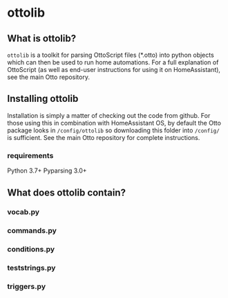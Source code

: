 # ottolib

## What is ottolib?
`ottolib` is a toolkit for parsing OttoScript files (*.otto) into python objects which can then be used to run home automations. For a full explanation of OttoScript (as well as end-user instructions for using it on HomeAssistant), see the main Otto repository.

## Installing ottolib
Installation is simply a matter of checking out the code from github. For those using this in combination with HomeAssistant OS, by default the Otto package looks in `/config/ottolib` so downloading this folder into `/config/` is sufficient. See the main Otto repository for complete instructions.

### requirements
Python 3.7+
Pyparsing 3.0+

## What does ottolib contain?

### vocab.py

### commands.py

### conditions.py

### teststrings.py

### triggers.py
